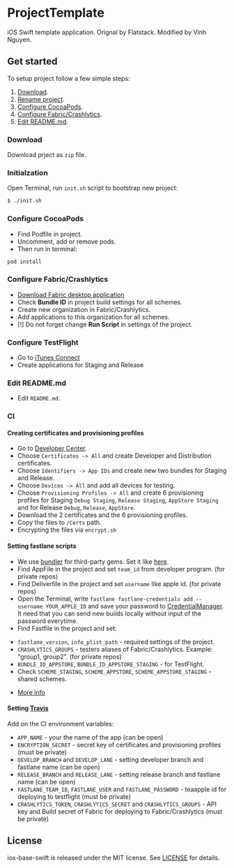 # ProjectTemplate

iOS Swift template application. Orignal by Flatstack. Modified by Vinh Nguyen.

## Get started

To setup project follow a few simple steps:

1.  [Download][1].
2.  [Rename project][2].
3.  [Configure CocoaPods][4].
4.  [Configure Fabric/Crashlytics][5].
5.  [Edit README.md][6].

### Download

Download prject as `zip` file.

### Initialzation

Open Terminal, run `init.sh` script to bootstrap new project:

```bash
$ ./init.sh
```

### Configure CocoaPods

-   Find Podfile in project.
-   Uncomment, add or remove pods.
-   Then run in terminal:

```sh
pod install
```

### Configure Fabric/Crashlytics

-   [Download Fabric desktop application][13]
-   Check **Bundle ID** in project build settings for all schemes.
-   Create new organization in Fabric/Crashlytics.
-   Add applications to this organization for all schemes.
-   [!] Do not forget change **Run Script** in settings of the project.

### Configure TestFlight

-   Go to [iTunes Connect][20]
-   Create applications for Staging and Release

### Edit README.md

-   Edit `README.md`.

### CI

#### Creating certificates and provisioning profiles

-   Go to [Developer Center][14].
-   Choose `Certificates -> All` and create Developer and Distribution certificates.
-   Choose `Identifiers -> App IDs` and create new two bundles for Staging and Release.
-   Choose `Devices -> All` and add all devices for testing.
-   Choose `Provisioning Profiles -> All` and create 6 provisioning profiles for Staging `Debug Staging`, `Release Staging`, `AppStore Staging` and for Release `Debug`, `Release`, `AppStore`.
-   Download the 2 certificates and the 6 provisioning profiles.
-   Copy the files to `/Certs` path.
-   Encrypting the files via `encrypt.sh`

#### Setting fastlane scripts

-   We use [bundler][16] for third-party gems. Set it like [here][17].
-   Find AppFile in the project and set `team_id` from developer program. (for private repos)
-   Find Deliverfile in the project and set `username` like apple id. (for private repos)
-   Open the Terminal, write `fastlane fastlane-credentials add --username YOUR_APPLE_ID` and save your password to [CredentialManager][18]. It need that you can send new builds locally without input of the password everytime.
-   Find Fastfile in the project and set:

*   `fastlane_version`, `info_plist_path` - required settings of the project.
*   `CRASHLYTICS_GROUPS` - testers aliases of Fabric/Crashlytics. Example: "group1, group2". (for private repos)
*   `BUNDLE_ID_APPSTORE`, `BUNDLE_ID_APPSTORE_STAGING` - for TestFlight.
*   Check `SCHEME_STAGING`, `SCHEME_APPSTORE`, `SCHEME_APPSTORE_STAGING` - shared schemes.

-   [More info][15]

#### Setting [Travis][19]

Add on the CI environment variables:

-   `APP_NAME` - your the name of the app (can be open)
-   `ENCRYPTION_SECRET` - secret key of certificates and provisioning profiles (must be private)
-   `DEVELOP_BRANCH` and `DEVELOP_LANE` - setting developer branch and fastlane name (can be open)
-   `RELEASE_BRANCH` and `RELEASE_LANE` - setting release branch and fastlane name (can be open)
-   `FASTLANE_TEAM_ID`, `FASTLANE_USER` and `FASTLANE_PASSWORD` - teaapple id for deploying to testflight (must be private)
-   `CRASHLYTICS_TOKEN`, `CRASHLYTICS_SECRET` and `CRASHLYTICS_GROUPS` - API key and Build secret of Fabric for deploying to Fabric/Crashlytics (must be private)

## License

ios-base-swift is released under the MIT license. See [LICENSE][7] for details.

[1]: #download
[2]: #rename-project
[3]: #configure-mogenerator
[4]: #configure-cocoapods
[5]: #configure-fabric-crashlytics
[6]: #edit-readme-md
[7]: LICENSE
[8]: http://github.com/nikitafomin
[9]: https://github.com/NikolaevSergey
[10]: https://github.com/VladimirGoncharov
[11]: http://www.flatstack.com
[12]: https://github.com/fs/ios-base-swift/graphs/contributors
[13]: https://get.fabric.io
[14]: https://developer.apple.com/
[15]: https://docs.fastlane.tools/getting-started/ios/setup/
[16]: https://bundler.io/
[17]: https://docs.fastlane.tools/getting-started/ios/setup/#use-a-gemfile
[18]: https://docs.fastlane.tools/advanced/#adding-credentials
[19]: https://travis-ci.org
[20]: https://itunesconnect.apple.com
